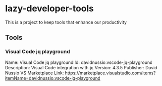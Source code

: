 # lazy-developer-tools
This is a project to keep tools that enhance our productivity

## Tools

### Visual Code jq playground

Name: Visual Code jq playground
Id: davidnussio.vscode-jq-playground
Description: Visual Code integration with jq
Version: 4.3.5
Publisher: David Nussio
VS Marketplace Link: https://marketplace.visualstudio.com/items?itemName=davidnussio.vscode-jq-playground
